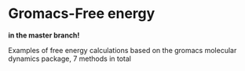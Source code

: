 # Gromacs-Free energy
**in the master branch!**

Examples of free energy calculations based on the gromacs molecular dynamics package, 7 methods in total
